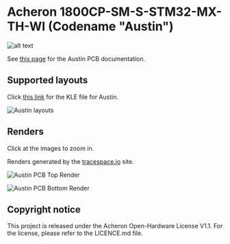 # Acheron 1800CP-SM-S-STM32-MX-TH-WI (Codename "Austin")

![alt text](https://raw.githubusercontent.com/Gondolindrim/acheronLibrary/master/graphics/acheronReadme.png "Acheron Logo")

See [this page](https://gondolindrim.github.io/AcheronDocs/austin/intro.html) for the Austin PCB documentation.

## Supported layouts

Click [this link](http://www.keyboard-layout-editor.com/#/gists/ba026fd3849cde8934be84d04b326c1d) for the KLE file for Austin.

![Austin layouts](https://github.com/Gondolindrim/Austin/raw/master/graphics/austinKLE.png)

## Renders

Click at the images to zoom in.

Renders generated by the [tracespace.io](https://tracespace.io/view/) site.

![Austin PCB Top Render](https://github.com/Gondolindrim/Austin/raw/master/graphics/topRender.png)

![Austin PCB Bottom Render](https://github.com/Gondolindrim/Austin/raw/master/graphics/bottomRender.png)

## Copyright notice

This project is released under the Acheron Open-Hardware License V1.1. For the license, please refer to the LICENCE.md file.
